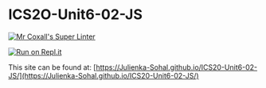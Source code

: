 # ICS2O-Unit6-02-JS

[![Mr Coxall's Super Linter](https://github.com/Julienka-Sohal/ICS20-Unit6-02-JS/workflows/Mr%20Coxall's%20Super%20Linter/badge.svg)](https://github.com/Julienka-Sohal/ICS20-Unit6-02-JS/actions/)

[![Run on Repl.it](https://repl.it/badge/github/Julienka-Sohal/ICS20-Unit6-02-JS)](https://repl.it/github/Julienka-Sohal/ICS20-Unit6-02-JS)

This site can be found at: [https://Julienka-Sohal.github.io/ICS20-Unit6-02-JS/](https://Julienka-Sohal.github.io/ICS20-Unit6-02-JS/)
